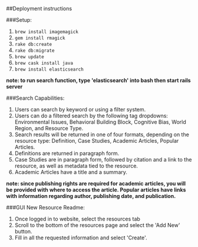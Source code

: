 ##Deployment instructions

###Setup:

1. `brew install imagemagick` 
2. `gem install rmagick` 
3. `rake db:create`
4. `rake db:migrate`
5. `brew update` 
6. `brew cask install java` 
7. `brew install elasticsearch`

**note: to run search function, type 'elasticsearch' into bash then start rails server**

###Search Capabilities:

1. Users can search by keyword or using a filter system.
2. Users can do a filtered search by the following tag dropdowns: Environmental Issues, Behavioral Building Block, Cognitive Bias, World Region, and Resource Type.
3. Search results will be returned in one of four formats, depending on the resource type: Definition, Case Studies, Academic Articles, Popular Articles.
4. Definitions are returned in paragraph form.
5. Case Studies are in paragraph form, followed by citation and a link to the resource, as well as metadata tied to the resource. 
6. Academic Articles have a title and a summary. 

**note: since publishing rights are required for academic articles, you will be provided with where to access the article. Popular articles have links with information regarding author, publishing date, and publication.**



###GUI New Resource Readme:

1. Once logged in to website, select the resources tab
2. Scroll to the bottom of the resources page and select the 'Add New' button.
3. Fill in all the requested information and select 'Create'.